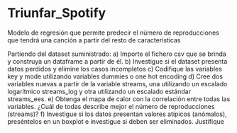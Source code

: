 # Triunfar_Spotify
Modelo de regresión que permite predecir el número de reproducciones que tendrá una canción a partir del resto de características


Partiendo del dataset suministrado:
a) Importe el fichero csv que se brinda y construya un dataframe a partir de él.
b) Investigue si el dataset presenta datos perdidos y elimine los casos incompletos
c) Codifique las variables key y mode utilizando variables dummies o one hot encoding
d) Cree dos variables nuevas a partir de la variable streams, una utilizando un escalado logarítmico streams_log y otra utilizando un escalado estándar streams_ees.
e) Obtenga el mapa de calor con la correlación entre todas las variables. ¿Cuál de todas describe mejor el número de reproducciones (streams)?
f) Investigue si los datos presentan valores atípicos (anómalos), preséntelos en un boxplot e investigue si deben ser eliminados. Justifique

